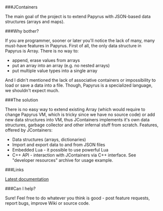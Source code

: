 ###JContainers

The main goal of the project is to extend Papyrus with JSON-based data structures (arrays and maps).

###Why bother?

If you are programmer, sooner or later you'll notice the lack of many, many must-have features in Papyrus. First of all, the only data structure in Papyrus is Array. There is no way to:

- append, erase values from arrays
- put an array into an array (e.g. no nested arrays)
- put multiple value types into a single array

And I didn't mentioned the lack of associative containers or impossibility to load or save a data into a file. Though, Papyrus is a specialized language, we shouldn't expect much.

###The solution

There is no easy way to extend existing Array (which would require to change Papyrus VM, which is tricky since we have no source code) or add new data structures into VM, thus JContainers implements it's own data structures, garbage collector and other infernal stuff from scratch. Features, offered by JContainers:

- Data structures (arrays, dictionaries)
- Import and export data to and from JSON files
- Embedded Lua - it possible to use powerful Lua
- C++ API - interaction with JContainers via C++ interface. See "developer resources" archive for usage example.

###Links

[Latest documentation](https://github.com/SilverIce/JContainers/wiki)

###Can I help?

Sure! Feel free to do whatever you think is good - post feature requests, report bugs, improve Wiki or source code.
